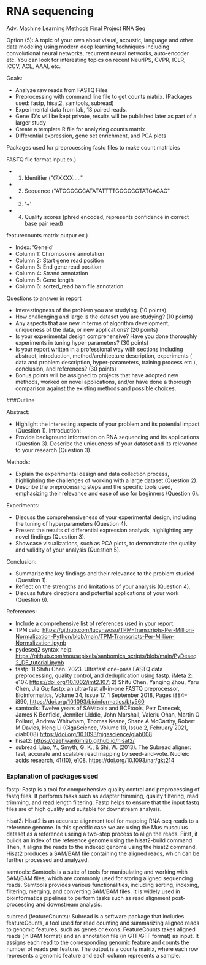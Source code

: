 # RNA sequencing
Adv. Machine Learning Methods Final Project RNA Seq

Option (5): A topic of your own about visual, acoustic, language and other data modeling using modern deep learning techniques including convolutional neural networks, recurrent neural networks, auto-encoder etc. You can look for interesting topics on recent NeurIPS, CVPR, ICLR, ICCV, ACL, AAAI, etc.

Goals:
- Analyze raw reads from FASTQ Files
- Preprocessing with command line file to get counts matrix. (Packages used: fastp, hisat2, samtools, subread)
- Experimental data from lab, 18 paired reads.
- Gene ID's will be kept private, results will be published later as part of a larger study
- Create a template R file for analyzing counts matrix
- Differential expression, gene set enrichment, and PCA plots

Packages used for preprocessing fastq files to make count matricies

FASTQ file format input ex.)
- 1) Identifier ("@XXXX....."
- 2) Sequence  ("ATGCGCGCATATATTTTGGCGCGTATGAGAC"
- 3) '+'
- 4) Quality scores (phred encoded, represents confidence in correct base pair read)


featurecounts matrix outpur ex.)
- Index: 'Geneid'
- Column 1: Chromosome annotation
- Column 2: Start gene read position
- Column 3: End gene read position
- Column 4: Strand annotation
- Column 5: Gene length
- Column 6: sorted_read.bam file annotation

Questions to answer in report
- Interestingness of the problem you are studying. (10 points).
- How challenging and large is the dataset you are studying? (10 points)
- Any aspects that are new in terms of algorithm development, uniqueness of the data, or new applications? (20 points)
- Is your experimental design comprehensive? Have you done thoroughly experiments in tuning hyper parameters? (30 points)
- Is your report written in a professional way with sections including abstract, introduction, method/architecture description, experiments ( data and problem description, hyper-parameters, training process etc.), conclusion, and references? (30 points)
- Bonus points will be assigned to projects that have adopted new methods, worked on novel applications, and/or have done a thorough comparison against the existing methods and possible choices.

###Outline

Abstract:
- Highlight the interesting aspects of your problem and its potential impact (Question 1).
Introduction:
- Provide background information on RNA sequencing and its applications (Question 3).
Describe the uniqueness of your dataset and its relevance to your research (Question 3).

Methods:
- Explain the experimental design and data collection process, highlighting the challenges of working with a large dataset (Question 2).
- Describe the preprocessing steps and the specific tools used, emphasizing their relevance and ease of use for beginners (Question 6).

Experiments:
- Discuss the comprehensiveness of your experimental design, including the tuning of hyperparameters (Question 4).
- Present the results of differential expression analysis, highlighting any novel findings (Question 3).
- Showcase visualizations, such as PCA plots, to demonstrate the quality and validity of your analysis (Question 5).

Conclusion:
- Summarize the key findings and their relevance to the problem studied (Question 1).
- Reflect on the strengths and limitations of your analysis (Question 4).
- Discuss future directions and potential applications of your work (Question 6).

References:
- Include a comprehensive list of references used in your report.
- TPM calc: https://github.com/lucynwosu/TPM-Transcripts-Per-Million-Normalization-Python/blob/main/TPM-Transcripts-Per-Million-Normalization.ipynb
- pydeseq2 syntax help: https://github.com/mousepixels/sanbomics_scripts/blob/main/PyDeseq2_DE_tutorial.ipynb
- fastp: 1) Shifu Chen. 2023. Ultrafast one-pass FASTQ data preprocessing, quality control, and deduplication using fastp. iMeta 2: e107. https://doi.org/10.1002/imt2.107; 2) Shifu Chen, Yanqing Zhou, Yaru Chen, Jia Gu; fastp: an ultra-fast all-in-one FASTQ preprocessor, Bioinformatics, Volume 34, Issue 17, 1 September 2018, Pages i884–i890, https://doi.org/10.1093/bioinformatics/bty560
- samtools: Twelve years of SAMtools and BCFtools, Petr Danecek, James K Bonfield, Jennifer Liddle, John Marshall, Valeriu Ohan, Martin O Pollard, Andrew Whitwham, Thomas Keane, Shane A McCarthy, Robert M Davies, Heng Li (GigaScience, Volume 10, Issue 2, February 2021, giab008)  https://doi.org/10.1093/gigascience/giab008
- hisat2: https://daehwankimlab.github.io/hisat2/
- subread: Liao, Y., Smyth, G. K., & Shi, W. (2013). The Subread aligner: fast, accurate and scalable read mapping by seed-and-vote. Nucleic acids research, 41(10), e108. https://doi.org/10.1093/nar/gkt214

### Explanation of packages used

fastp: Fastp is a tool for comprehensive quality control and preprocessing of fastq files. It performs tasks such as adapter trimming, quality filtering, read
trimming, and read length filtering. Fastp helps to ensure that the input fastq files are of high quality and suitable for downstream analysis.

hisat2: Hisat2 is an accurate alignment tool for mapping RNA-seq reads to a reference genome. In this specific case we are using the Mus musculus dataset as a reference
useing a two-step process to align the reads. First, it builds an index of the reference genome using the hisat2-build command. Then, it aligns the reads to the indexed
genome using the hisat2 command. Hisat2 produces a SAM/BAM file containing the aligned reads, which can be further processed and analyzed.

samtools: Samtools is a suite of tools for manipulating and working with SAM/BAM files, which are commonly used for storing aligned sequencing reads. Samtools provides
various functionalities, including sorting, indexing, filtering, merging, and converting SAM/BAM files. It is widely used in bioinformatics pipelines to perform tasks
such as read alignment post-processing and downstream analysis.

subread (featureCounts): Subread is a software package that includes featureCounts, a tool used for read counting and summarizing aligned reads to genomic features, such
as genes or exons. FeatureCounts takes aligned reads (in BAM format) and an annotation file (in GTF/GFF format) as input. It assigns each read to the corresponding
genomic feature and counts the number of reads per feature. The output is a counts matrix, where each row represents a genomic feature and each column represents a
sample.
